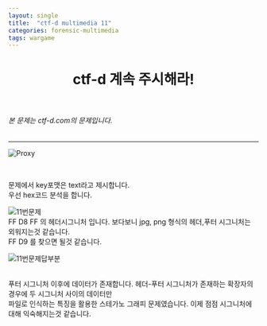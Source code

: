 ```yaml
---
layout: single
title:  "ctf-d multimedia 11"
categories: forensic-multimedia
tags: wargame
---
```



# <center>ctf-d 계속 주시해라!</center><br>
###### 본 문제는 ctf-d.com의 문제입니다.<br>
---
![Proxy](https://user-images.githubusercontent.com/91110884/188300116-7907f7e7-2f93-42a9-80bb-1734fcdbebc2.jpg)

<br>

문제에서 key포맷은 text라고 제시합니다.<br>
우선 hex코드 분석을 합니다.<br>

![11번문제](https://user-images.githubusercontent.com/91110884/188300224-4ae8a24f-0206-4874-8f0a-3d22ad28c75b.PNG)
<br>
FF D8 FF 의 헤더시그니처 입니다. 보다보니 jpg, png 형식의 헤더,푸터 시그니처는 외워지는것 같습니다.<br>
FF D9 를 찾으면 될것 같습니다.<br>

![11번문제답부분](https://user-images.githubusercontent.com/91110884/188300226-10fc5c29-8731-4f07-8d9a-624094c68e07.PNG)

<br>
푸터 시그니처 이후에 데이터가 존재합니다. 헤더-푸터 시그니처가 존재하는 확장자의 경우에 두 시그니처 사이의 데이터만
<br>
파일로 인식하는 특징을 활용한 스테가노 그래피 문제였습니다. 이제 점점 시그니처에 대해 익숙해지는것 같습니다.
<br>

